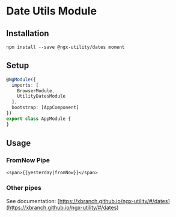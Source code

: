 # Date Utils Module

## Installation

```shell script
npm install --save @ngx-utility/dates moment
```

## Setup

```typescript
@NgModule({
  imports: [
    BrowserModule,
    UtilityDatesModule
  ],
  bootstrap: [AppComponent]
})
export class AppModule {
}
```

## Usage

### FromNow Pipe

```angular2html
<span>{{yesterday|fromNow}}</span>
```

### Other pipes

See documentation: [https://xbranch.github.io/ngx-utility/#/dates](https://xbranch.github.io/ngx-utility/#/dates)
